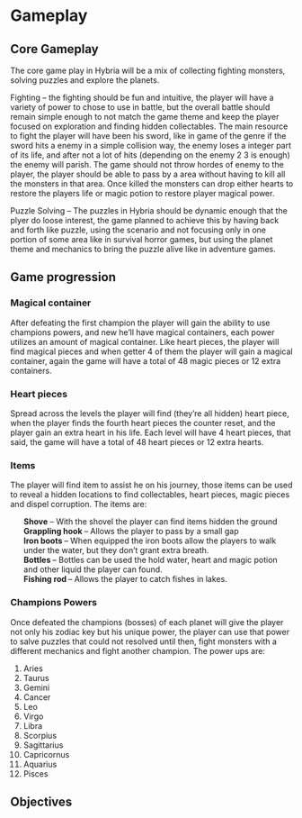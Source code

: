 # Gameplay

## Core Gameplay

The core game play in Hybria will be a mix of collecting fighting monsters, solving puzzles and explore the planets.

Fighting – the fighting should be fun and intuitive, the player will have a variety of power to chose to use in battle, but the overall battle should remain simple enough to not match the game theme and keep the player focused on exploration and finding hidden collectables. The main resource to fight the player will have been his sword, like in game of the genre if the sword hits a enemy in a simple collision way, the enemy loses a integer part of its life, and after not a lot of hits (depending on the enemy 2 3 is enough) the enemy will parish. The game should not throw hordes of enemy to the player, the player should be able to pass by a area without having to kill all the monsters in that area. Once killed the monsters can drop either hearts to restore the players life or magic potion to restore player magical power.

Puzzle Solving – The puzzles in Hybria should be dynamic enough that the plyer do loose interest, the game planned to achieve this by having back and forth like puzzle, using the scenario and not focusing only in one portion of some area like in survival horror games, but using the planet theme and mechanics to bring the puzzle alive like in adventure games.


## Game progression

### Magical container

After defeating the first champion the player will gain the ability to use champions powers, and new he’ll have magical containers, each power utilizes an amount of magical container. Like heart pieces, the player will find magical pieces and when getter 4 of them the player will gain a magical container, again the game will have a total of 48 magic pieces or 12 extra containers.

### Heart pieces

Spread across the levels the player will find (they’re all hidden) heart piece, when the player finds the fourth heart pieces the counter reset, and the player gain an extra heart in his life. Each level will have 4 heart pieces, that said, the game will have a total of 48 heart pieces or 12 extra hearts. 

### Items

The player will find item to assist he on his journey, those items can be used to reveal a hidden locations to find collectables, heart pieces, magic pieces and dispel corruption. The items are:
<ul style="list-style-type: none">
    <li>
        <b>Shove</b> – With the shovel the player can find items hidden the ground
    </li>
    <li>
        <b>Grappling hook </b> – Allows the player to pass by a small gap
    </li>
    <li>
        <b>Iron boots </b> – When equipped the iron boots allow the players to walk under the water, but they don’t grant extra breath.
    </li>
    <li>
        <b>Bottles  </b> – Bottles can be used the hold water, heart and magic potion and other liquid the player can found.
    </li>
    <li>
        <b>Fishing rod   </b> – Allows the player to catch fishes in lakes.
    </li>
</ul>

### Champions Powers

Once defeated the champions (bosses) of each planet will give the player not only his zodiac key but his unique power, the player can use that power to salve puzzles that could not resolved until then, fight monsters with a different mechanics and fight another champion. The power ups are:
<ol>
    <li>
Aries
    </li>
    <li>
Taurus
    </li>
    <li>
Gemini
    </li>
    <li>
Cancer
    </li>
    <li>
Leo
    </li>
    <li>
Virgo
    </li>
    <li>
Libra
    </li>
    <li>
Scorpius
    </li>
    <li>
Sagittarius
    </li>
    <li>
Capricornus
    </li>
    <li>
Aquarius
    </li>
    <li>
Pisces
    </li>
</ol>

## Objectives
